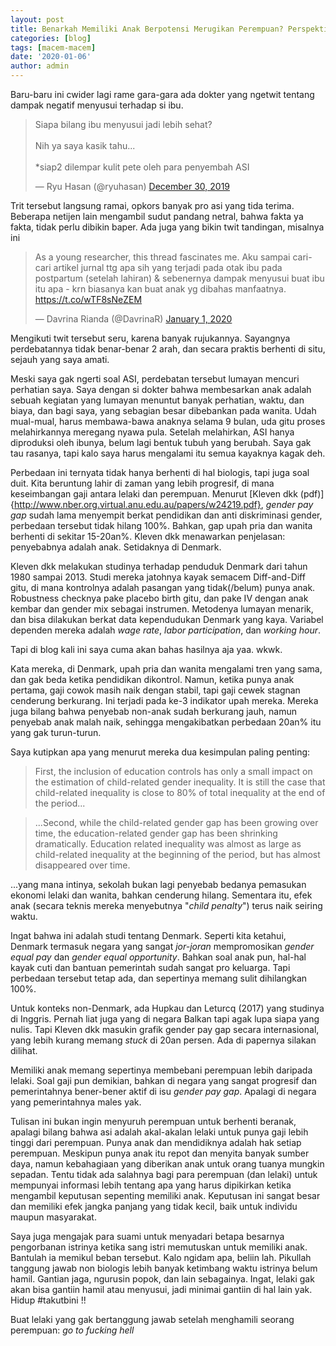 ```yaml
---
layout: post
title: Benarkah Memiliki Anak Berpotensi Merugikan Perempuan? Perspektif Ekonomi
categories: [blog]
tags: [macem-macem]
date: '2020-01-06'
author: admin
---
```


Baru-baru ini cwider lagi rame gara-gara ada dokter yang ngetwit tentang dampak negatif menyusui terhadap si ibu.
<blockquote class="twitter-tweet"><p lang="in" dir="ltr">Siapa bilang ibu menyusui jadi lebih sehat? <br><br>Nih ya saya kasik tahu...<br><br>*siap2 dilempar kulit pete oleh para penyembah ASI</p>&mdash; Ryu Hasan (@ryuhasan) <a href="https://twitter.com/ryuhasan/status/1211471422507241473?ref_src=twsrc%5Etfw">December 30, 2019</a></blockquote> <script async src="https://platform.twitter.com/widgets.js" charset="utf-8"></script>

Trit tersebut langsung ramai, opkors banyak pro asi yang tida terima. Beberapa netijen lain mengambil sudut pandang netral, bahwa fakta ya fakta, tidak perlu dibikin baper. Ada juga yang bikin twit tandingan, misalnya ini

<blockquote class="twitter-tweet"><p lang="in" dir="ltr">As a young researcher, this thread fascinates me. Aku sampai cari-cari artikel jurnal ttg apa sih yang terjadi pada otak ibu pada postpartum (setelah lahiran) &amp; sebenernya dampak menyusui buat ibu itu apa - krn biasanya kan buat anak yg dibahas manfaatnya. <a href="https://t.co/wTF8sNeZEM">https://t.co/wTF8sNeZEM</a></p>&mdash; Davrina Rianda (@DavrinaR) <a href="https://twitter.com/DavrinaR/status/1212391298214195201?ref_src=twsrc%5Etfw">January 1, 2020</a></blockquote> <script async src="https://platform.twitter.com/widgets.js" charset="utf-8"></script>

Mengikuti twit tersebut seru, karena banyak rujukannya. Sayangnya perdebatannya tidak benar-benar 2 arah, dan secara praktis berhenti di situ, sejauh yang saya amati.

Meski saya gak ngerti soal ASI, perdebatan tersebut lumayan mencuri perhatian saya. Saya dengan si dokter bahwa membesarkan anak adalah sebuah kegiatan yang lumayan menuntut banyak perhatian, waktu, dan biaya, dan bagi saya, yang sebagian besar dibebankan pada wanita. Udah mual-mual, harus membawa-bawa anaknya selama 9 bulan, uda gitu proses melahirkannya meregang nyawa pula. Setelah melahirkan, ASI hanya diproduksi oleh ibunya, belum lagi bentuk tubuh yang berubah. Saya gak tau rasanya, tapi kalo saya harus mengalami itu semua kayaknya kagak deh.

Perbedaan ini ternyata tidak hanya berhenti di hal biologis, tapi juga soal duit. Kita beruntung lahir di zaman yang lebih progresif, di mana keseimbangan gaji antara lelaki dan perempuan. Menurut [Kleven dkk (pdf)]{http://www.nber.org.virtual.anu.edu.au/papers/w24219.pdf}, *gender pay gap* sudah lama menyempit berkat pendidikan dan anti diskriminasi gender, perbedaan tersebut tidak hilang 100%. Bahkan, gap upah pria dan wanita berhenti di sekitar 15-20an%. Kleven dkk menawarkan penjelasan: penyebabnya adalah anak. Setidaknya di Denmark.

Kleven dkk melakukan studinya terhadap penduduk Denmark dari tahun 1980 sampai 2013. Studi mereka jatohnya kayak semacem Diff-and-Diff gitu, di mana kontrolnya adalah pasangan yang tidak(/belum) punya anak. Robustness checknya pake placebo birth gitu, dan pake IV dengan anak kembar dan gender mix sebagai instrumen. Metodenya lumayan menarik, dan bisa dilakukan berkat data kependudukan Denmark yang kaya. Variabel dependen mereka adalah *wage rate*, *labor participation*, dan *working hour*.

Tapi di blog kali ini saya cuma akan bahas hasilnya aja yaa. wkwk.

Kata mereka, di Denmark, upah pria dan wanita mengalami tren yang sama, dan gak beda ketika pendidikan dikontrol. Namun, ketika punya anak pertama, gaji cowok masih naik dengan stabil, tapi gaji cewek stagnan cenderung berkurang. Ini terjadi pada ke-3 indikator upah mereka. Mereka juga bilang bahwa penyebab non-anak sudah berkurang jauh, namun penyebab anak malah naik, sehingga mengakibatkan perbedaan 20an% itu yang gak turun-turun.

Saya kutipkan apa yang menurut mereka dua kesimpulan paling penting:
>First, the inclusion of education controls has only a small impact on the estimation of child-related gender inequality. It is still the case that child-related inequality is close to 80% of total inequality at the end of the period...

>...Second, while the child-related gender gap has been growing over time, the education-related gender gap has been shrinking dramatically. Education related inequality was almost as large as child-related inequality at the beginning of the period, but
has almost disappeared over time.

...yang mana intinya, sekolah bukan lagi penyebab bedanya pemasukan ekonomi lelaki dan wanita, bahkan cenderung hilang. Sementara itu, efek anak (secara teknis mereka menyebutnya "*child penalty*") terus naik seiring waktu.

Ingat bahwa ini adalah studi tentang Denmark. Seperti kita ketahui, Denmark termasuk negara yang sangat *jor-joran* mempromosikan *gender equal pay* dan *gender equal opportunity*. Bahkan soal anak pun, hal-hal kayak cuti dan bantuan pemerintah sudah sangat pro keluarga. Tapi perbedaan tersebut tetap ada, dan sepertinya memang sulit dihilangkan 100%.

Untuk konteks non-Denmark, ada Hupkau dan Leturcq (2017) yang studinya di Inggris. Pernah liat juga yang di negara Balkan tapi agak lupa siapa yang nulis. Tapi Kleven dkk masukin grafik gender pay gap secara internasional, yang lebih kurang memang *stuck* di 20an persen. Ada di papernya silakan dilihat.

Memiliki anak memang sepertinya membebani perempuan lebih daripada lelaki. Soal gaji pun demikian, bahkan di negara yang sangat progresif dan pemerintahnya bener-bener aktif di isu *gender pay gap*. Apalagi di negara yang pemerintahnya males yak.

Tulisan ini bukan ingin menyuruh perempuan untuk berhenti beranak, apalagi bilang bahwa asi adalah akal-akalan lelaki untuk punya gaji lebih tinggi dari perempuan. Punya anak dan mendidiknya adalah hak setiap perempuan. Meskipun punya anak itu repot dan menyita banyak sumber daya, namun kebahagiaan yang diberikan anak untuk orang tuanya mungkin sepadan. Tentu tidak ada salahnya bagi para perempuan (dan lelaki) untuk mempunyai informasi lebih tentang apa yang harus dipikirkan ketika mengambil keputusan sepenting memiliki anak. Keputusan ini sangat besar dan memiliki efek jangka panjang yang tidak kecil, baik untuk individu maupun masyarakat.

Saya juga mengajak para suami untuk menyadari betapa besarnya pengorbanan istrinya ketika sang istri memutuskan untuk memiliki anak. Bantulah ia memikul beban tersebut. Kalo ngidam apa, beliin lah. Pikullah tanggung jawab non biologis lebih banyak ketimbang waktu istrinya belum hamil. Gantian jaga, ngurusin popok, dan lain sebagainya. Ingat, lelaki gak akan bisa gantiin hamil atau menyusui, jadi minimai gantiin di hal lain yak. Hidup #takutbini !!

Buat lelaki yang gak bertanggung jawab setelah menghamili seorang perempuan: *go to fucking hell*

